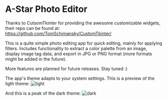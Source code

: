 # A-Star Photo Editor
Thanks to CutsomTkinter for providing the awesome customizable widgets, their repo can be found at: https://github.com/TomSchimansky/CustomTkinter/

This is a quite simple photo editing app for quick editing, mainly for applying filters.
Includes functionality to extract a color palette from an image, display image tag data, and export in JPG or PNG format (more formats might be added in the future).

More features are planned for future releases. Stay tuned :)

The app's theme adapts to your system settings.
This is a preview of the ligth theme:
![light](https://user-images.githubusercontent.com/80627670/234813123-3b02c8de-127f-4e74-b217-388e3ad1c3b9.png)

And this is a peak of the dark theme:
![dark](https://user-images.githubusercontent.com/80627670/234813527-c9b2d911-d882-4849-93bc-6b593d9ed3ca.png)
